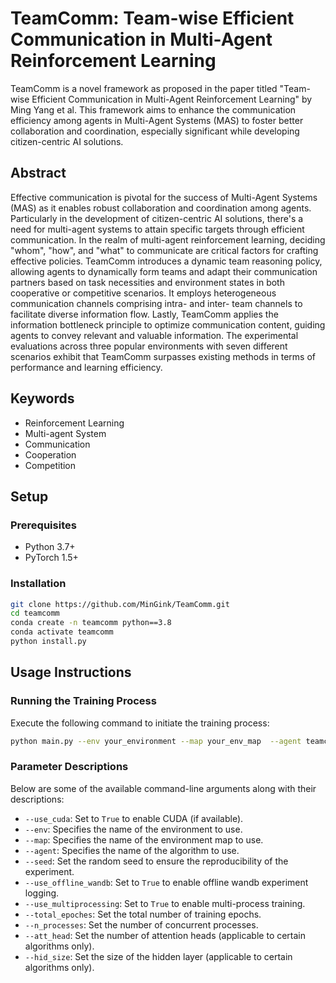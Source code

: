 # TeamComm: Team-wise Efficient Communication in Multi-Agent Reinforcement Learning

TeamComm is a novel framework as proposed in the paper titled "Team-wise Efficient Communication in Multi-Agent Reinforcement Learning" by Ming Yang et al. This framework aims to enhance the communication efficiency among agents in Multi-Agent Systems (MAS) to foster better collaboration and coordination, especially significant while developing citizen-centric AI solutions.

## Abstract

Effective communication is pivotal for the success of Multi-Agent Systems (MAS) as it enables robust collaboration and coordination among agents. Particularly in the development of citizen-centric AI solutions, there's a need for multi-agent systems to attain specific targets through efficient communication. In the realm of multi-agent reinforcement learning, deciding "whom", "how", and "what" to communicate are critical factors for crafting effective policies. TeamComm introduces a dynamic team reasoning policy, allowing agents to dynamically form teams and adapt their communication partners based on task necessities and environment states in both cooperative or competitive scenarios. It employs heterogeneous communication channels comprising intra- and inter- team channels to facilitate diverse information flow. Lastly, TeamComm applies the information bottleneck principle to optimize communication content, guiding agents to convey relevant and valuable information. The experimental evaluations across three popular environments with seven different scenarios exhibit that TeamComm surpasses existing methods in terms of performance and learning efficiency.

## Keywords
- Reinforcement Learning
- Multi-agent System
- Communication
- Cooperation
- Competition

## Setup

### Prerequisites
- Python 3.7+
- PyTorch 1.5+

### Installation
```bash
git clone https://github.com/MinGink/TeamComm.git
cd teamcomm
conda create -n teamcomm python==3.8
conda activate teamcomm
python install.py
```


## Usage Instructions

### Running the Training Process

Execute the following command to initiate the training process:

```bash
python main.py --env your_environment --map your_env_map  --agent teamcomm
```

### Parameter Descriptions

Below are some of the available command-line arguments along with their descriptions:

- `--use_cuda`: Set to `True` to enable CUDA (if available).
- `--env`: Specifies the name of the environment to use.
- `--map`: Specifies the name of the environment map to use.
- `--agent`: Specifies the name of the algorithm to use.
- `--seed`: Set the random seed to ensure the reproducibility of the experiment.
- `--use_offline_wandb`: Set to `True` to enable offline wandb experiment logging.
- `--use_multiprocessing`: Set to `True` to enable multi-process training.
- `--total_epoches`: Set the total number of training epochs.
- `--n_processes`: Set the number of concurrent processes.
- `--att_head`: Set the number of attention heads (applicable to certain algorithms only).
- `--hid_size`: Set the size of the hidden layer (applicable to certain algorithms only).
